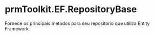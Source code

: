 # prmToolkit.EF.RepositoryBase
Fornece os principais métodos para seu repositorio que utiliza Entity Framework.
